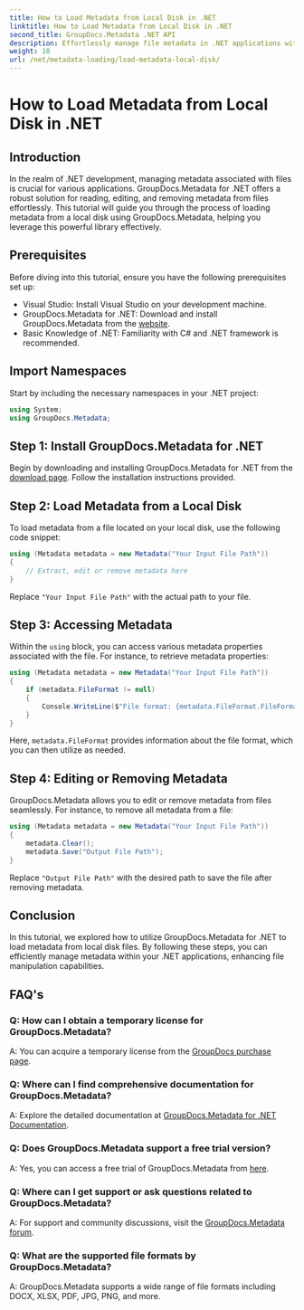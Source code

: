 ```yaml
---
title: How to Load Metadata from Local Disk in .NET
linktitle: How to Load Metadata from Local Disk in .NET
second_title: GroupDocs.Metadata .NET API
description: Effortlessly manage file metadata in .NET applications with GroupDocs.Metadata for enhanced file manipulation capabilities.
weight: 10
url: /net/metadata-loading/load-metadata-local-disk/
---
```


# How to Load Metadata from Local Disk in .NET

## Introduction
In the realm of .NET development, managing metadata associated with files is crucial for various applications. GroupDocs.Metadata for .NET offers a robust solution for reading, editing, and removing metadata from files effortlessly. This tutorial will guide you through the process of loading metadata from a local disk using GroupDocs.Metadata, helping you leverage this powerful library effectively.
## Prerequisites
Before diving into this tutorial, ensure you have the following prerequisites set up:
- Visual Studio: Install Visual Studio on your development machine.
- GroupDocs.Metadata for .NET: Download and install GroupDocs.Metadata from the [website](https://releases.groupdocs.com/metadata/net/).
- Basic Knowledge of .NET: Familiarity with C# and .NET framework is recommended.

## Import Namespaces
Start by including the necessary namespaces in your .NET project:
```csharp
using System;
using GroupDocs.Metadata;
```
## Step 1: Install GroupDocs.Metadata for .NET
Begin by downloading and installing GroupDocs.Metadata for .NET from the [download page](https://releases.groupdocs.com/metadata/net/). Follow the installation instructions provided.
## Step 2: Load Metadata from a Local Disk
To load metadata from a file located on your local disk, use the following code snippet:
```csharp
using (Metadata metadata = new Metadata("Your Input File Path"))
{
    // Extract, edit or remove metadata here
}
```
Replace `"Your Input File Path"` with the actual path to your file.
## Step 3: Accessing Metadata
Within the `using` block, you can access various metadata properties associated with the file. For instance, to retrieve metadata properties:
```csharp
using (Metadata metadata = new Metadata("Your Input File Path"))
{
    if (metadata.FileFormat != null)
    {
        Console.WriteLine($"File format: {metadata.FileFormat.FileFormatType}");
    }
}
```
Here, `metadata.FileFormat` provides information about the file format, which you can then utilize as needed.
## Step 4: Editing or Removing Metadata
GroupDocs.Metadata allows you to edit or remove metadata from files seamlessly. For instance, to remove all metadata from a file:
```csharp
using (Metadata metadata = new Metadata("Your Input File Path"))
{
    metadata.Clear();
    metadata.Save("Output File Path");
}
```
Replace `"Output File Path"` with the desired path to save the file after removing metadata.

## Conclusion
In this tutorial, we explored how to utilize GroupDocs.Metadata for .NET to load metadata from local disk files. By following these steps, you can efficiently manage metadata within your .NET applications, enhancing file manipulation capabilities.

## FAQ's
### Q: How can I obtain a temporary license for GroupDocs.Metadata?
A: You can acquire a temporary license from the [GroupDocs purchase page](https://purchase.groupdocs.com/temporary-license/).
### Q: Where can I find comprehensive documentation for GroupDocs.Metadata?
A: Explore the detailed documentation at [GroupDocs.Metadata for .NET Documentation](https://tutorials.groupdocs.com/metadata/net/).
### Q: Does GroupDocs.Metadata support a free trial version?
A: Yes, you can access a free trial of GroupDocs.Metadata from [here](https://releases.groupdocs.com/).
### Q: Where can I get support or ask questions related to GroupDocs.Metadata?
A: For support and community discussions, visit the [GroupDocs.Metadata forum](https://forum.groupdocs.com/c/metadata/14).
### Q: What are the supported file formats by GroupDocs.Metadata?
A: GroupDocs.Metadata supports a wide range of file formats including DOCX, XLSX, PDF, JPG, PNG, and more.
